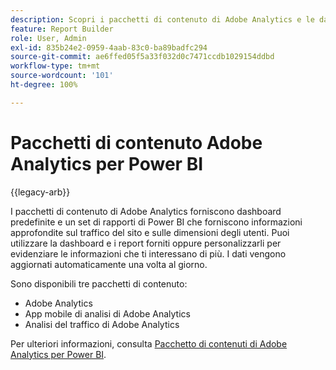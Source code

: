 ```yaml
---
description: Scopri i pacchetti di contenuto di Adobe Analytics e le dashboard e i rapporti predefiniti di Power BI.
feature: Report Builder
role: User, Admin
exl-id: 835b24e2-0959-4aab-83c0-ba89badfc294
source-git-commit: ae6ffed05f5a33f032d0c7471ccdb1029154ddbd
workflow-type: tm+mt
source-wordcount: '101'
ht-degree: 100%

---
```


# Pacchetti di contenuto Adobe Analytics per Power BI

{{legacy-arb}}

I pacchetti di contenuto di Adobe Analytics forniscono dashboard predefinite e un set di rapporti di Power BI che forniscono informazioni approfondite sul traffico del sito e sulle dimensioni degli utenti. Puoi utilizzare la dashboard e i report forniti oppure personalizzarli per evidenziare le informazioni che ti interessano di più. I dati vengono aggiornati automaticamente una volta al giorno.

Sono disponibili tre pacchetti di contenuto:

* Adobe Analytics
* App mobile di analisi di Adobe Analytics
* Analisi del traffico di Adobe Analytics

Per ulteriori informazioni, consulta [Pacchetto di contenuti di Adobe Analytics per Power BI](https://powerbi.microsoft.com/it-it/documentation/powerbi-content-pack-adobe-analytics/).
